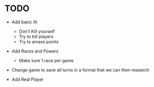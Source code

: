 # TODO

* Add basic AI
    * Don't Kill yourself
    * Try to kill players
    * Try to amass points
* Add Races and Powers
    * Make sure 1 race per game
* Change game to save all turns in a format that we can then research

* Add Real Player